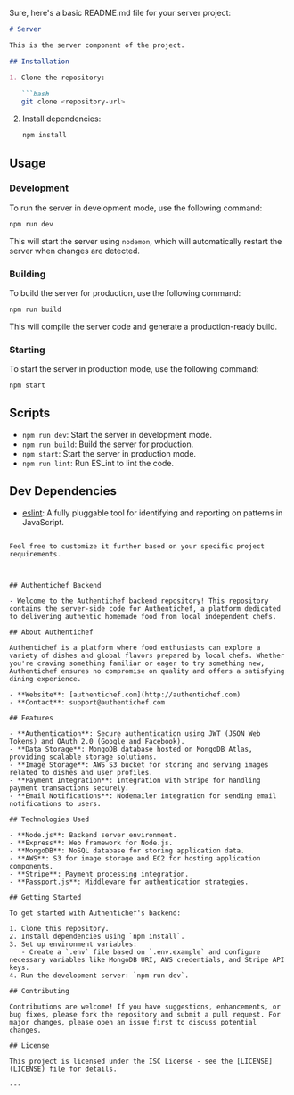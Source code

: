 Sure, here's a basic README.md file for your server project:

```markdown
# Server

This is the server component of the project.

## Installation

1. Clone the repository:

   ```bash
   git clone <repository-url>
   ```

2. Install dependencies:

   ```bash
   npm install
   ```

## Usage

### Development

To run the server in development mode, use the following command:

```bash
npm run dev
```

This will start the server using `nodemon`, which will automatically restart the server when changes are detected.

### Building

To build the server for production, use the following command:

```bash
npm run build
```

This will compile the server code and generate a production-ready build.

### Starting

To start the server in production mode, use the following command:

```bash
npm start
```

## Scripts

- `npm run dev`: Start the server in development mode.
- `npm run build`: Build the server for production.
- `npm start`: Start the server in production mode.
- `npm run lint`: Run ESLint to lint the code.



## Dev Dependencies

- [eslint](https://www.npmjs.com/package/eslint): A fully pluggable tool for identifying and reporting on patterns in JavaScript.
```

Feel free to customize it further based on your specific project requirements.



## Authentichef Backend

- Welcome to the Authentichef backend repository! This repository contains the server-side code for Authentichef, a platform dedicated to delivering authentic homemade food from local independent chefs.

## About Authentichef

Authentichef is a platform where food enthusiasts can explore a variety of dishes and global flavors prepared by local chefs. Whether you're craving something familiar or eager to try something new, Authentichef ensures no compromise on quality and offers a satisfying dining experience.

- **Website**: [authentichef.com](http://authentichef.com)
- **Contact**: support@authentichef.com

## Features

- **Authentication**: Secure authentication using JWT (JSON Web Tokens) and OAuth 2.0 (Google and Facebook).
- **Data Storage**: MongoDB database hosted on MongoDB Atlas, providing scalable storage solutions.
- **Image Storage**: AWS S3 bucket for storing and serving images related to dishes and user profiles.
- **Payment Integration**: Integration with Stripe for handling payment transactions securely.
- **Email Notifications**: Nodemailer integration for sending email notifications to users.

## Technologies Used

- **Node.js**: Backend server environment.
- **Express**: Web framework for Node.js.
- **MongoDB**: NoSQL database for storing application data.
- **AWS**: S3 for image storage and EC2 for hosting application components.
- **Stripe**: Payment processing integration.
- **Passport.js**: Middleware for authentication strategies.

## Getting Started

To get started with Authentichef's backend:

1. Clone this repository.
2. Install dependencies using `npm install`.
3. Set up environment variables:
   - Create a `.env` file based on `.env.example` and configure necessary variables like MongoDB URI, AWS credentials, and Stripe API keys.
4. Run the development server: `npm run dev`.

## Contributing

Contributions are welcome! If you have suggestions, enhancements, or bug fixes, please fork the repository and submit a pull request. For major changes, please open an issue first to discuss potential changes.

## License

This project is licensed under the ISC License - see the [LICENSE](LICENSE) file for details.

---

